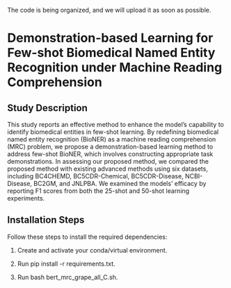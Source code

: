 The code is being organized, and we will upload it as soon as possible.


# Demonstration-based Learning for Few-shot Biomedical Named Entity Recognition under Machine Reading Comprehension

## Study Description
This study reports an effective method to enhance the model’s capability to identify biomedical entities in few-shot learning. 
By redefining biomedical named entity recognition (BioNER) as a machine reading comprehension (MRC) problem, we propose a demonstration-based learning method to address few-shot BioNER, which involves constructing appropriate task demonstrations. 
In assessing our proposed method, we compared the proposed method with existing advanced methods using six datasets, including BC4CHEMD, BC5CDR-Chemical, BC5CDR-Disease, NCBI-Disease, BC2GM, and JNLPBA. 
We examined the models’ efficacy by reporting F1 scores from both the 25-shot and 50-shot learning experiments.

## Installation Steps
Follow these steps to install the required dependencies:

1. Create and activate your conda/virtual environment.

2. Run pip install -r requirements.txt.

3. Run bash bert_mrc_grape_all_C.sh.
